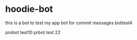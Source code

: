 # hoodie-bot
this is a bot to test my app
bot for commit messages
bottest4

probot test10
prbot test 22
